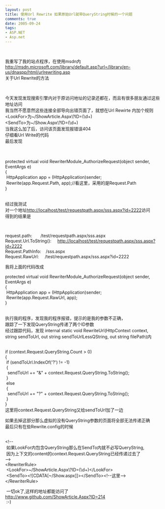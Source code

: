 ```yaml
---
layout: post
title: 使用Url Rewrite 如果原始Url就带QueryString时候的一个问题
comments: true
date: 2005-09-24
tags:
- ASP.NET
- Asp.net
---
```


<div class="faq_FAQPartAnswer"><span><br /><p>我重写了我的站点程序，在使用msdn内<br /><a href="http://msdn.microsoft.com/library/default.asp?url=/library/en-us/dnaspp/html/urlrewriting.asp" target="_blank">http://msdn.microsoft.com/library/default.asp?url=/library/en-us/dnaspp/html/urlrewriting.asp</a><br />关于Url Rewrite的方法</p>
<br /><p>今天发现发现搜索引擎内对于原访问地址的记录还都在，而且有很多朋友通过这些地址访问<br />我当然不愿意然这些连接全部导向出错页面了，就想在Url Rewirte 内加个规则<br />&lt;LookFor&gt;为~/ShowArticle.Aspx\?ID=(\d+)<br />&lt;SendTo&gt;为~/Show.Aspx\?ID=(\d+)<br />当我这么加了后，访问该页面发现报错误404<br />仔细看Url Write的代码<br />最后发现 </p>
<br /><div class="codeDiv">
<br />protected virtual void RewriterModule_AuthorizeRequest(object sender, EventArgs e)<br />{<br /> HttpApplication app = (HttpApplication)sender;<br /> Rewrite(app.Request.Path, app);//看这里，采用的是Request.Path <br />}</div>
<p><br />经过我测试 <br />对一个地址<a href="http://localhost/test/requestpath.aspx/sss.aspx?id=2222">http://localhost/test/requestpath.aspx/sss.aspx?id=2222</a>访问<br />得到的结果是</p>
<div class="codeDiv">
<p></p>
<br /><p>request.path:       /test/requestpath.aspx/sss.aspx<br />Request.Url.ToString():     <a href="http://localhost/test/requestpath.aspx/sss.aspx?id=2222">http://localhost/test/requestpath.aspx/sss.aspx?id=2222</a><br />Request.PathInfo:    /sss.aspx<br />Request.RawUrl:     /test/requestpath.aspx/sss.aspx?id=2222</p>
</div>
<p>我将上面的代码改成 <br /></p>
<div class="codeDiv">protected virtual void RewriterModule_AuthorizeRequest(object sender, EventArgs e)<br />{<br /> HttpApplication app = (HttpApplication)sender;<br /> Rewrite(app.Request.RawUrl, app); <br />}</div>
<p><br />执行我的程序，发现我的程序报错，提示的是我的参数不正确，<br />跟踪了一下发现QueryString传递了两个ID参数<br />经过跟踪代码，发现 internal static void RewriteUrl(HttpContext context, string sendToUrl, out string sendToUrlLessQString, out string filePath)内</p>
<div class="codeDiv">
<br />if (context.Request.QueryString.Count &gt; 0)<br />{<br /> if (sendToUrl.IndexOf('?') != -1)  <br /> {<br />  sendToUrl += "&amp;" + context.Request.QueryString.ToString();<br /> }<br /> else<br /> {<br />  sendToUrl += "?" + context.Request.QueryString.ToString();<br /> }<br />}<br />这里将context.Request.QueryString又给sendToUrl加了一边<br />
</div>
<p>如果去掉这部分那么虚拟的没有QueryString参数的页面将全部无法传递正确<br />最后只有在些Rewrite.config的时候</p>
<div class="codeDiv">
<br />&lt;!--<br /> 如果LookFor内包含QueryString那么在SendTo内就不必写QueryString,<br /> 因为上下文的content的context.Request.QueryString已经传递过去了<br />--&gt;<br />&lt;RewriterRule&gt;<br /> &lt;LookFor&gt;~/ShowArticle.Aspx\?ID=(\d+)&lt;/LookFor&gt;<br /> &lt;SendTo&gt;&lt;![CDATA[~/Show.aspx]]&gt;&lt;/SendTo&gt;&lt;!--这里--&gt;<br />&lt;/RewriterRule&gt; <br /><p></p>
</div>
<p> 一切ok了,这样的地址都能访问了<br /><a href="http://www.github.com/ShowArticle.Aspx?ID=214">http://www.github.com/ShowArticle.Aspx?ID=214</a><br /> :-)<br /> </p>
<div></div>
<p></p></span></div>				
